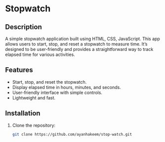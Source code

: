 # Stopwatch

## Description

A simple stopwatch application built using HTML, CSS, JavaScript. This app allows users to start, stop, and reset a stopwatch to measure time. It’s designed to be user-friendly and provides a straightforward way to track elapsed time for various activities.

## Features

- Start, stop, and reset the stopwatch.
- Display elapsed time in hours, minutes, and seconds.
- User-friendly interface with simple controls.
- Lightweight and fast.

## Installation

1. Clone the repository:
   ```bash
   git clone https://github.com/ayanhakeem/stop-watch.git
